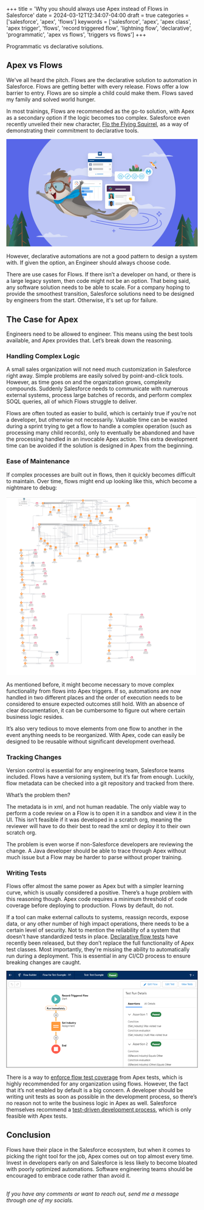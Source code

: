 +++
title = 'Why you should always use Apex instead of Flows in Salesforce'
date = 2024-03-12T12:34:07-04:00
draft = true
categories = ['salesforce', 'apex', 'flows']
keywords = ['salesforce', 'apex', 'apex class', 'apex trigger', 'flows', 'record triggered flow', 'lightning flow', 'declarative', 'programmatic', 'apex vs flows', 'triggers vs flows']
+++

Programmatic vs declarative solutions.

## Apex vs Flows
We've all heard the pitch. Flows are the declarative solution to automation in Salesforce. Flows are getting better with every release. Flows offer a low barrier to entry. Flows are so simple a child could make them. Flows saved my family and solved world hunger.

In most trainings, Flows are recommended as the go-to solution, with Apex as a secondary option if the logic becomes too complex. Salesforce even recently unveiled their new character, [Flo the Flying Squirrel](https://www.salesforce.com/blog/meet-salesforce-workflow-character-flo/), as a way of demonstrating their commitment to declarative tools. 

![Flow the flying Squirrel flying across the screen](../../assets/img/first_post/flo.png)

However, declarative automations are not a good pattern to design a system with. If given the option, an Engineer should always choose code.

There are use cases for Flows. If there isn’t a developer on hand, or there is a large legacy system, then code might not be an option. That being said, any software solution needs to be able to scale. For a company hoping to provide the smoothest transition, Salesforce solutions need to be designed by engineers from the start. Otherwise, it's set up for failure. 

## The Case for Apex
Engineers need to be allowed to engineer. This means using the best tools available, and Apex provides that. Let’s break down the reasoning.

### Handling Complex Logic
A small sales organization will not need much customization in Salesforce right away. Simple problems are easily solved by point-and-click tools. However, as time goes on and the organization grows, complexity compounds. Suddenly Salesforce needs to communicate with numerous external systems, process large batches of records, and perform complex SOQL queries, all of which Flows struggle to deliver.

Flows are often touted as easier to build, which is certainly true if you’re not a developer, but otherwise not necessarily. Valuable time can be wasted during a sprint trying to get a flow to handle a complex operation (such as processing many child records), only to eventually be abandoned and have the processing handled in an invocable Apex action. This extra development time can be avoided if the solution is designed in Apex from the beginning.

### Ease of Maintenance
If complex processes are built out in flows, then it quickly becomes difficult to maintain. Over time, flows might end up looking like this, which become a nightmare to debug:

![A very large Salesforce flow, with numerous complex branches](../../assets/img/first_post/large_flow.png)

As mentioned before, it might become necessary to move complex functionality from flows into Apex triggers. If so, automations are now handled in two different places and the order of execution needs to be considered to ensure expected outcomes still hold. With an absence of clear documentation, it can be cumbersome to figure out where certain business logic resides. 

It’s also very tedious to move elements from one flow to another in the event anything needs to be reorganized. With Apex, code can easily be designed to be reusable without significant development overhead.

### Tracking Changes
Version control is essential for any engineering team, Salesforce teams included. Flows have a versioning system, but it’s far from enough. Luckily, flow metadata can be checked into a git repository and tracked from there.

What’s the problem then?

The metadata is in xml, and not human readable. The only viable way to perform a code review on a Flow is to open it in a sandbox and view it in the UI. This isn’t feasible if it was developed in a scratch org, meaning the reviewer will have to do their best to read the xml or deploy it to their own scratch org. 

The problem is even worse if non-Salesforce developers are reviewing the change. A Java developer should be able to trace through Apex without much issue but a Flow may be harder to parse without proper training.

### Writing Tests
Flows offer almost the same power as Apex but with a simpler learning curve, which is usually considered a positive. There’s a huge problem with this reasoning though. Apex code requires a minimum threshold of code coverage before deploying to production. Flows by default, do not.

If a tool can make external callouts to systems, reassign records, expose data, or any other number of high impact operations, there needs to be a certain level of security. Not to mention the reliability of a system that doesn't have standardized tests in place. [Declarative flow tests](https://help.salesforce.com/s/articleView?id=sf.flow_concepts_testing.htm&type=5) have recently been released, but they don’t replace the full functionality of Apex test classes. Most importantly, they're missing the ability to automatically run during a deployment. This is essential in any CI/CD process to ensure breaking changes are caught.

![A successful flow test executed in Salesforce UI](../../assets/img/first_post/flow_test.png)

There is a way to [enforce flow test coverage](https://help.salesforce.com/s/articleView?id=release-notes.rn_forcecom_flow_mgmnt_coverage.htm&release=222&type=5) from Apex tests, which is highly recommended for any organization using flows. However, the fact that it’s not enabled by default is a big concern. A developer should be writing unit tests as soon as possible in the development process, so there’s no reason not to write the business logic in Apex as well. Salesforce themselves recommend a [test-driven development process](https://developer.salesforce.com/docs/atlas.en-us.apexcode.meta/apexcode/apex_testing_intro.htm), which is only feasible with Apex tests.

## Conclusion
Flows have their place in the Salesforce ecosystem, but when it comes to picking the right tool for the job, Apex comes out on top almost every time. Invest in developers early on and Salesforce is less likely to become bloated with poorly optimized automations. Software engineering teams should be encouraged to embrace code rather than avoid it.


<br>*If you have any comments or want to reach out, send me a message through one of my socials.*